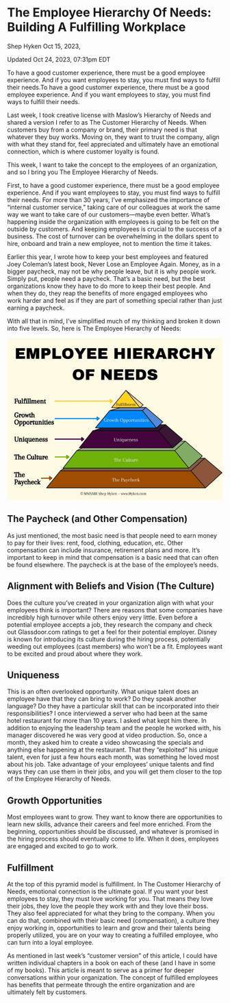 # The Employee Hierarchy Of Needs: Building A Fulfilling Workplace

Shep Hyken Oct 15, 2023,

Updated Oct 24, 2023, 07:31pm EDT

To have a good customer experience, there must be a good employee experience. And if you want employees to stay, you must find ways to fulfill their needs.To have a good customer experience, there must be a good employee experience. And if you want employees to stay, you must find ways to fulfill their needs.

Last week, I took creative license with Maslow’s Hierarchy of Needs and shared a version I refer to as The Customer Hierarchy of Needs. When customers buy from a company or brand, their primary need is that whatever they buy works. Moving on, they want to trust the company, align with what they stand for, feel appreciated and ultimately have an emotional connection, which is where customer loyalty is found.

This week, I want to take the concept to the employees of an organization, and so I bring you The Employee Hierarchy of Needs.

First, to have a good customer experience, there must be a good employee experience. And if you want employees to stay, you must find ways to fulfill their needs. For more than 30 years, I’ve emphasized the importance of “internal customer service,” taking care of our colleagues at work the same way we want to take care of our customers—maybe even better. What’s happening inside the organization with employees is going to be felt on the outside by customers. And keeping employees is crucial to the success of a business. The cost of turnover can be overwhelming in the dollars spent to hire, onboard and train a new employee, not to mention the time it takes.

Earlier this year, I wrote how to keep your best employees and featured Joey Coleman’s latest book, Never Lose an Employee Again. Money, as in a bigger paycheck, may not be why people leave, but it is why people work. Simply put, people need a paycheck. That’s a basic need, but the best organizations know they have to do more to keep their best people. And when they do, they reap the benefits of more engaged employees who work harder and feel as if they are part of something special rather than just earning a paycheck.

With all that in mind, I’ve simplified much of my thinking and broken it down into five levels. So, here is The Employee Hierarchy of Needs:

![](/policies/employee-hierarchy-of-needs.jpg)

## The Paycheck (and Other Compensation)

As just mentioned, the most basic need is that people need to earn money to pay for their lives: rent, food, clothing, education, etc. Other compensation can include insurance, retirement plans and more. It’s important to keep in mind that compensation is a basic need that can often be found elsewhere. The paycheck is at the base of the employee’s needs.

## Alignment with Beliefs and Vision (The Culture)

Does the culture you’ve created in your organization align with what your employees think is important? There are reasons that some companies have incredibly high turnover while others enjoy very little. Even before a potential employee accepts a job, they research the company and check out Glassdoor.com ratings to get a feel for their potential employer. Disney is known for introducing its culture during the hiring process, potentially weeding out employees (cast members) who won’t be a fit. Employees want to be excited and proud about where they work.

## Uniqueness

This is an often overlooked opportunity. What unique talent does an employee have that they can bring to work? Do they speak another language? Do they have a particular skill that can be incorporated into their responsibilities? I once interviewed a server who had been at the same hotel restaurant for more than 10 years. I asked what kept him there. In addition to enjoying the leadership team and the people he worked with, his manager discovered he was very good at video production. So, once a month, they asked him to create a video showcasing the specials and anything else happening at the restaurant. That they “exploited” his unique talent, even for just a few hours each month, was something he loved most about his job. Take advantage of your employees’ unique talents and find ways they can use them in their jobs, and you will get them closer to the top of the Employee Hierarchy of Needs.

## Growth Opportunities

Most employees want to grow. They want to know there are opportunities to learn new skills, advance their careers and feel more enriched. From the beginning, opportunities should be discussed, and whatever is promised in the hiring process should eventually come to life. When it does, employees are engaged and excited to go to work.

## Fulfillment

At the top of this pyramid model is fulfillment. In The Customer Hierarchy of Needs, emotional connection is the ultimate goal. If you want your best employees to stay, they must love working for you. That means they love their jobs, they love the people they work with and they love their boss. They also feel appreciated for what they bring to the company. When you can do that, combined with their basic need (compensation), a culture they enjoy working in, opportunities to learn and grow and their talents being properly utilized, you are on your way to creating a fulfilled employee, who can turn into a loyal employee.

As mentioned in last week’s “customer version” of this article, I could have written individual chapters in a book on each of these (and I have in some of my books). This article is meant to serve as a primer for deeper conversations within your organization. The concept of fulfilled employees has benefits that permeate through the entire organization and are ultimately felt by customers.
